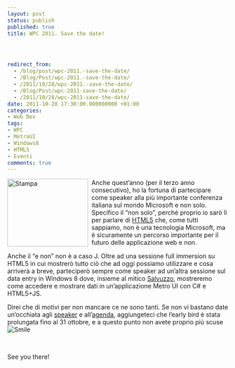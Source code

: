 ```yaml
---
layout: post
status: publish
published: true
title: WPC 2011. Save the date!




redirect_from: 
  - /blog/post/wpc-2011.-save-the-date/
  - /Blog/Post/wpc-2011.-save-the-date/
  - /2011/10/28/wpc-2011.-save-the-date/
  - /Blog/Post/wpc-2011-save-the-date/
  - /2011/10/28/wpc-2011-save-the-date/
date: 2011-10-28 17:30:00.000000000 +01:00
categories:
- Web Dev
tags:
- WPC
- MetroUI
- Windows8
- HTML5
- Eventi
comments: true
---
```

<p><a href="http://tostring.it/UserFiles/imperugo/b1_180x150_2.jpg"><img style="background-image: none; border-right-width: 0px; margin: 0px 8px 0px 0px; padding-left: 0px; padding-right: 0px; display: inline; float: left; border-top-width: 0px; border-bottom-width: 0px; border-left-width: 0px; padding-top: 0px" title="Stampa" border="0" alt="Stampa" align="left" src="http://tostring.it/UserFiles/imperugo/b1_180x150_thumb.jpg" width="184" height="154" /></a> Anche quest’anno (per il terzo anno consecutivo), ho la fortuna di partecipare come speaker alla più importante conferenza italiana sul mondo Microsoft e non solo.     <br />Specifico il “non solo”, perché proprio io sarò lì per parlare di <a title="HTML articles" href="http://tostring.it/tags/archive/html5" target="_blank">HTML5</a> che, come tutti sappiamo, non è una tecnologia Microsoft, ma è sicuramente un percorso importante per il futuro delle applicazione web e non. </p>  <p>Anche il “e non” non è a caso J. Oltre ad una sessione full immersion su HTML5 in cui mostrerò tutto ciò che ad oggi possiamo utilizzare e cosa arriverà a breve, parteciperò sempre come speaker ad un’altra sessione sul data entry in Windows 8 dove, insieme al mitico <a title="Salvatore Di Fazio&#39;s blog" href="http://bitvector.tostring.it/" rel="nofollow" target="_blank">Salvuzzo</a>, mostreremo come accedere e mostrare dati in un’applicazione Metro UI con C# e HTML5+JS.</p>  <p>Direi che di motivi per non mancare ce ne sono tanti. Se non vi bastano date un’occhiata agli <a title="WPC Speakers" href="http://www.wpc2011.it/speakers.aspx" target="_blank">speaker</a> e all’<a title="WPC Agenda" href="http://www.wpc2011.it/agenda.aspx" target="_blank">agenda</a>, aggiungeteci che l’early bird è stata prolungata fino al 31 ottobre, e a questo punto non avete proprio più scuse <img style="border-bottom-style: none; border-left-style: none; border-top-style: none; border-right-style: none" class="wlEmoticon wlEmoticon-smile" alt="Smile" src="http://tostring.it/UserFiles/imperugo/wlEmoticon-smile_2_12.png" /></p>  <p>&#160;</p>  <p>See you there!</p>
